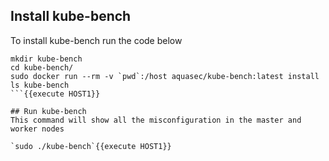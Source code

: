 
## Install kube-bench
To install kube-bench run the code below

```
mkdir kube-bench
cd kube-bench/
sudo docker run --rm -v `pwd`:/host aquasec/kube-bench:latest install
ls kube-bench
```{{execute HOST1}}

## Run kube-bench
This command will show all the misconfiguration in the master and worker nodes

`sudo ./kube-bench`{{execute HOST1}}
